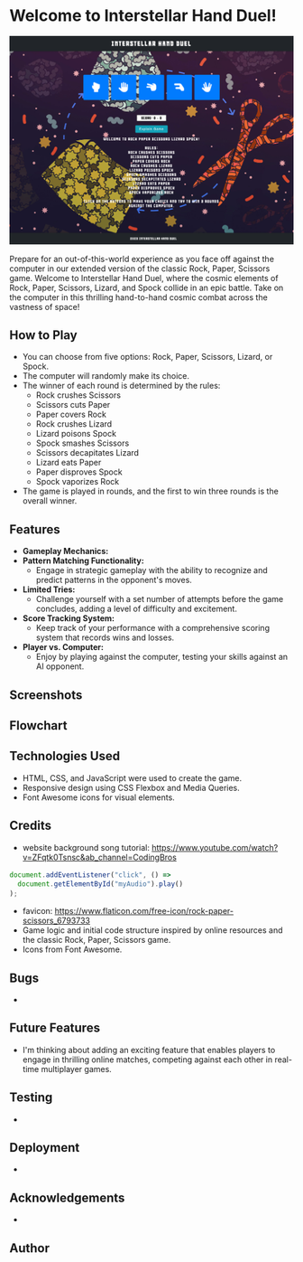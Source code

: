 # Welcome to Interstellar Hand Duel!

![Website](documentary/website-screenshot.png)

Prepare for an out-of-this-world experience as you face off against the computer in our extended version of the classic Rock, Paper, Scissors game. Welcome to Interstellar Hand Duel, where the cosmic elements of Rock, Paper, Scissors, Lizard, and Spock collide in an epic battle. Take on the computer in this thrilling hand-to-hand cosmic combat across the vastness of space!

## How to Play

- You can choose from five options: Rock, Paper, Scissors, Lizard, or Spock.
- The computer will randomly make its choice.
- The winner of each round is determined by the rules:
  - Rock crushes Scissors
  - Scissors cuts Paper
  - Paper covers Rock
  - Rock crushes Lizard
  - Lizard poisons Spock
  - Spock smashes Scissors
  - Scissors decapitates Lizard
  - Lizard eats Paper
  - Paper disproves Spock
  - Spock vaporizes Rock
- The game is played in rounds, and the first to win three rounds is the overall winner.

## Features

- **Gameplay Mechanics:**
- **Pattern Matching Functionality:**
  - Engage in strategic gameplay with the ability to recognize and predict patterns in the opponent's moves.
- **Limited Tries:**
  - Challenge yourself with a set number of attempts before the game concludes, adding a level of difficulty and excitement.
- **Score Tracking System:**
  - Keep track of your performance with a comprehensive scoring system that records wins and losses.
- **Player vs. Computer:**
  - Enjoy by playing against the computer, testing your skills against an AI opponent.

## Screenshots

## Flowchart

## Technologies Used

- HTML, CSS, and JavaScript were used to create the game.
- Responsive design using CSS Flexbox and Media Queries.
- Font Awesome icons for visual elements.

## Credits

- website background song tutorial: https://www.youtube.com/watch?v=ZFqtk0Tsnsc&ab_channel=CodingBros

```js
document.addEventListener("click", () =>
  document.getElementById("myAudio").play()
);
```

- favicon: https://www.flaticon.com/free-icon/rock-paper-scissors_6793733
- Game logic and initial code structure inspired by online resources and the classic Rock, Paper, Scissors game.
- Icons from Font Awesome.

## Bugs

-

## Future Features

- I'm thinking about adding an exciting feature that enables players to engage in thrilling online matches, competing against each other in real-time multiplayer games.

## Testing

-

## Deployment

-

## Acknowledgements

-

## Author
